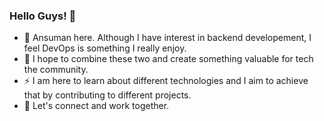 ### Hello Guys! 👋 
- 🌱 Ansuman here. Although I have interest in backend developement, I feel DevOps is something I really enjoy.
- 🔭 I hope to combine these two and create something valuable for tech the community.
- ⚡ I am here to learn about different technologies and I aim to achieve that by contributing to different projects.
- 💬 Let's connect and work together.


<!--
**ansuman-satapathy/ansuman-satapathy** is a ✨ _special_ ✨ repository because its `README.md` (this file) appears on your GitHub profile.

Here are some ideas to get you started:

- 🔭 I’m currently working on ...
- 🌱 I’m currently learning ...
- 👯 I’m looking to collaborate on ...
- 🤔 I’m looking for help with ...
- 💬 Ask me about ...
- 📫 How to reach me: ...
- 😄 Pronouns: ...
- ⚡ Fun fact: ...
-->
